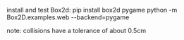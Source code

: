 install and test Box2d:
pip install box2d pygame
python -m Box2D.examples.web --backend=pygame

note: collisions have a tolerance of about 0.5cm
